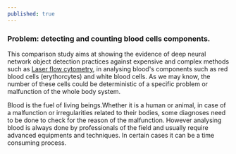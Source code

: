 ```yaml
---
published: true
---
```

### Problem: detecting and counting blood cells components.
 
 This comparison study aims at showing the evidence of deep neural network object detection practices against expensive and complex methods such as [Laser flow cytometry](https://en.wikipedia.org/wiki/Flow_cytometry), in analysing blood's components such as red blood cells (erythorcytes) and white blood cells. As we may know, the number of these cells could be deterministic of a specific problem or malfunction of the whole body system.

 Blood is the fuel of living beings.Whether it is a human or animal, in case of a malfunction or irregularities related to their bodies, some diagnoses need to be done to check for the reason of the malfunction. However analysing blood is always done by professionals of the field and usually require advanced equipments and techniques. In certain cases it can be a time consuming process.
